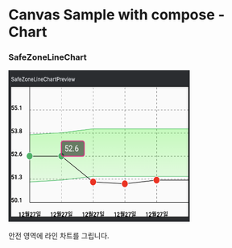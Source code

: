 # Canvas Sample with compose - Chart

### SafeZoneLineChart
<img src="./source/safezonelinechart.png" width = 360px height=300px>

안전 영역에 라인 차트를 그립니다.
